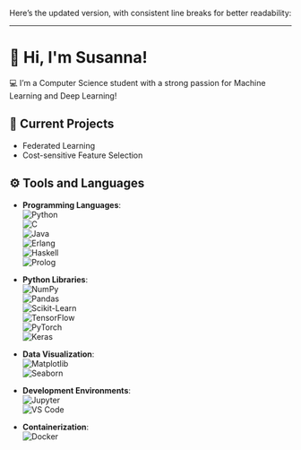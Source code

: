 Here’s the updated version, with consistent line breaks for better readability:

---

# 👋 Hi, I'm Susanna!

💻 I’m a Computer Science student with a strong passion for Machine Learning and Deep Learning!

## 🚀 Current Projects

- Federated Learning  
- Cost-sensitive Feature Selection

## ⚙️ Tools and Languages

- **Programming Languages**:  
  ![Python](https://img.shields.io/badge/Python-3776AB?style=for-the-badge&logo=python&logoColor=white)  
  ![C](https://img.shields.io/badge/C-00599C?style=for-the-badge&logo=c&logoColor=white)  
  ![Java](https://img.shields.io/badge/Java-007396?style=for-the-badge&logo=java&logoColor=white)  
  ![Erlang](https://img.shields.io/badge/Erlang-A80000?style=for-the-badge&logo=erlang&logoColor=white)  
  ![Haskell](https://img.shields.io/badge/Haskell-5D4F85?style=for-the-badge&logo=haskell&logoColor=white)  
  ![Prolog](https://img.shields.io/badge/Prolog-00A9A4?style=for-the-badge&logo=prolog&logoColor=white)

- **Python Libraries**:  
  ![NumPy](https://img.shields.io/badge/NumPy-013243?style=for-the-badge&logo=numpy&logoColor=white)  
  ![Pandas](https://img.shields.io/badge/Pandas-150458?style=for-the-badge&logo=pandas&logoColor=white)  
  ![Scikit-Learn](https://img.shields.io/badge/Scikit--Learn-F7931E?style=for-the-badge&logo=scikit-learn&logoColor=white)  
  ![TensorFlow](https://img.shields.io/badge/TensorFlow-FF6F00?style=for-the-badge&logo=tensorflow&logoColor=white)  
  ![PyTorch](https://img.shields.io/badge/PyTorch-EE4C2C?style=for-the-badge&logo=pytorch&logoColor=white)  
  ![Keras](https://img.shields.io/badge/Keras-D00000?style=for-the-badge&logo=keras&logoColor=white)

- **Data Visualization**:  
  ![Matplotlib](https://img.shields.io/badge/Matplotlib-11557C?style=for-the-badge&logo=matplotlib&logoColor=white)  
  ![Seaborn](https://img.shields.io/badge/Seaborn-9E7BCA?style=for-the-badge&logo=seaborn&logoColor=white)

- **Development Environments**:  
  ![Jupyter](https://img.shields.io/badge/Jupyter-F37626?style=for-the-badge&logo=jupyter&logoColor=white)  
  ![VS Code](https://img.shields.io/badge/VS_Code-007ACC?style=for-the-badge&logo=visualstudiocode&logoColor=white)

- **Containerization**:  
  ![Docker](https://img.shields.io/badge/Docker-2496ED?style=for-the-badge&logo=docker&logoColor=white)

